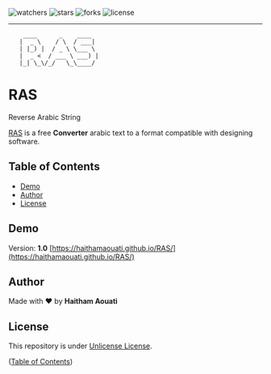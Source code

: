 ![watchers](https://custom-icon-badges.demolab.com/github/watchers/haithamaouati/RAS?logo=eye)
![stars](https://custom-icon-badges.demolab.com/github/stars/haithamaouati/RAS?logo=star)
![forks](https://custom-icon-badges.demolab.com/github/forks/haithamaouati/RAS?logo=repo-forked)
![license](https://custom-icon-badges.demolab.com/github/license/haithamaouati/RAS?logo=law)
___
```
    ____      _    ____  
   |  _ \    / \  / ___| 
   | |_) |  / _ \ \___ \ 
   |  _ <  / ___ \ ___) |
   |_| \_\/_/   \_\____/ 
```

# RAS
Reverse Arabic String

[RAS](https://haithamaouati.github.io/RAS/) is a free **Converter** arabic text to a format compatible with designing software.

## Table of Contents
- [Demo](#demo)
- [Author](#author)
- [License](#license)

## Demo
Version: **1.0**
[https://haithamaouati.github.io/RAS/](https://haithamaouati.github.io/RAS/)

## Author
Made with :heart: by **Haitham Aouati**

## License
This repository is under [Unlicense License](https://github.com/haithamaouati/ar2en/blob/main/LICENSE).

([Table of Contents](#table-of-contents))
